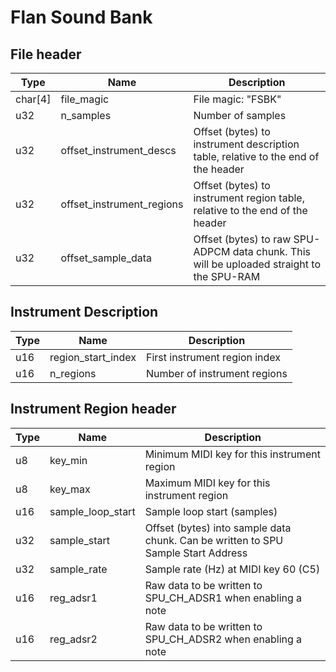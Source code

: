 # Flan Sound Bank
## File header
| Type    | Name                      | Description                                                                               |
| ------- | ------------------------- | ----------------------------------------------------------------------------------------- |
| char[4] | file_magic                | File magic: "FSBK"                                                                        |
| u32     | n_samples                 | Number of samples                                                                         |
| u32     | offset_instrument_descs   | Offset (bytes) to instrument description table, relative to the end of the header         |
| u32     | offset_instrument_regions | Offset (bytes) to instrument region table, relative to the end of the header              |
| u32     | offset_sample_data        | Offset (bytes) to raw SPU-ADPCM data chunk. This will be uploaded straight to the SPU-RAM |

## Instrument Description
| Type | Name               | Description                   |
| ---- | ------------------ | ----------------------------- |
| u16  | region_start_index | First instrument region index |
| u16  | n_regions          | Number of instrument regions  |

## Instrument Region header
| Type | Name              | Description                                                                       |
| ---- | ----------------- | --------------------------------------------------------------------------------- |
| u8   | key_min           | Minimum MIDI key for this instrument region                                       |
| u8   | key_max           | Maximum MIDI key for this instrument region                                       |
| u16  | sample_loop_start | Sample loop start (samples)                                                       |
| u32  | sample_start      | Offset (bytes) into sample data chunk. Can be written to SPU Sample Start Address |
| u32  | sample_rate       | Sample rate (Hz) at MIDI key 60 (C5)                                              |
| u16  | reg_adsr1         | Raw data to be written to SPU_CH_ADSR1 when enabling a note                       |
| u16  | reg_adsr2         | Raw data to be written to SPU_CH_ADSR2 when enabling a note                       |